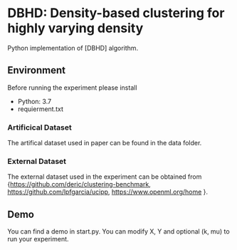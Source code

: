 # DBHD: Density-based clustering for highly varying density

 Python implementation of [DBHD] algorithm. 


## Environment

Before running the experiment please install 
- Python: 3.7
-   requierment.txt

### Artificical Dataset
The artifical dataset used in paper can be found in the  data folder.


### External  Dataset
The external dataset used in the experiment can be obtained from {https://github.com/deric/clustering-benchmark,
https://github.com/lpfgarcia/ucipp, https://www.openml.org/home }.



## Demo

You can find a demo in start.py.
You can modify  X, Y and optional (k, mu) to run your experiment.

